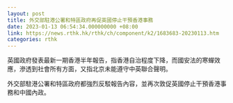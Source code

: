```yaml
---
layout: post
title: 外交部駐港公署和特區政府再促英國停止干預香港事務
date: 2023-01-13 06:54:34.000000000 +08:00
link: https://news.rthk.hk/rthk/ch/component/k2/1683683-20230113.htm
categories: rthk
---
```


英國政府發表最新一期香港半年報告，指香港自治程度下降，而國安法的寒蟬效應，滲透到社會所有方面，又指北京未能遵守中英聯合聲明。

外交部駐港公署和特區政府都強烈反駁報告內容，並再次敦促英國停止干預香港事務和中國內政。
